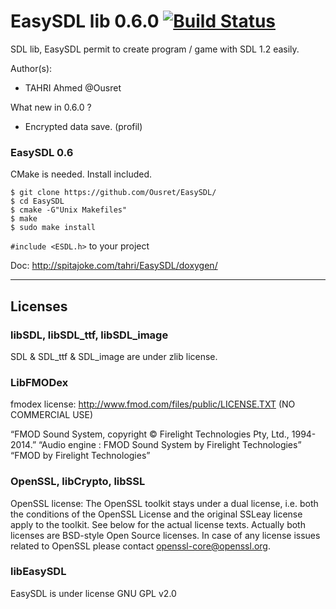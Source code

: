 EasySDL lib 0.6.0 [![Build Status](https://travis-ci.org/Ousret/EasySDL.svg)](https://travis-ci.org/Ousret/EasySDL)
===========================

SDL lib, EasySDL permit to create program / game with SDL 1.2 easily.

Author(s): 
- TAHRI Ahmed @Ousret

What new in 0.6.0 ?
- Encrypted data save. (profil)

### EasySDL 0.6

CMake is needed.
Install included.

```
$ git clone https://github.com/Ousret/EasySDL/
$ cd EasySDL
$ cmake -G"Unix Makefiles"
$ make
$ sudo make install
```

`#include <ESDL.h>` to your project

Doc: http://spitajoke.com/tahri/EasySDL/doxygen/

--------------------------------
Licenses
--------------------------------
### libSDL, libSDL_ttf, libSDL_image

SDL & SDL_ttf & SDL_image are under zlib license.

### LibFMODex

fmodex license: http://www.fmod.com/files/public/LICENSE.TXT (NO COMMERCIAL USE)

“FMOD Sound System, copyright © Firelight Technologies Pty, Ltd., 1994-2014.”
“Audio engine : FMOD Sound System by Firelight Technologies”
“FMOD by Firelight Technologies”

### OpenSSL, libCrypto, libSSL

OpenSSL license: 
The OpenSSL toolkit stays under a dual license, i.e. both the conditions of
the OpenSSL License and the original SSLeay license apply to the toolkit.
See below for the actual license texts. Actually both licenses are BSD-style
Open Source licenses. In case of any license issues related to OpenSSL
please contact openssl-core@openssl.org.

### libEasySDL

EasySDL is under license GNU GPL v2.0
